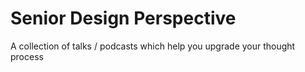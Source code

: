 # Senior Design Perspective
A collection of talks / podcasts which help you upgrade your thought process

